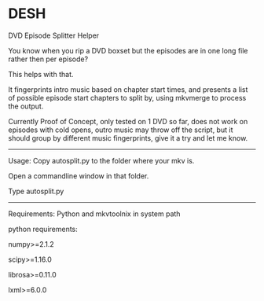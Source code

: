# DESH
DVD Episode Splitter Helper

You know when you rip a DVD boxset but the episodes are in one long file rather then per episode?

This helps with that.

It fingerprints intro music based on chapter start times, and presents a list of possible episode start chapters to split by, using mkvmerge to process the output.

Currently Proof of Concept, only tested on 1 DVD so far, does not work on episodes with cold opens, outro music may throw off the script, but it should group by different music fingerprints, give it a try and let me know.

____________________________________________________

Usage:
Copy autosplit.py to the folder where your mkv is.

Open a commandline window in that folder.

Type autosplit.py

____________________________________________________

Requirements:
Python and mkvtoolnix in system path

python requirements:

numpy>=2.1.2

scipy>=1.16.0

librosa>=0.11.0

lxml>=6.0.0
